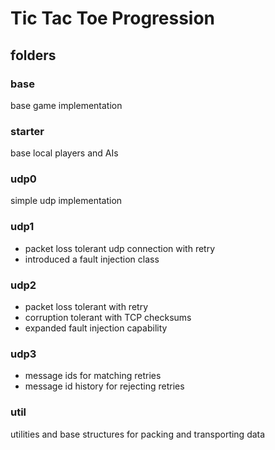 # Tic Tac Toe Progression
## folders
### base
base game implementation
### starter
base local players and AIs
### udp0
simple udp implementation
### udp1
- packet loss tolerant udp connection with retry
- introduced a fault injection class
### udp2
- packet loss tolerant with retry
- corruption tolerant with TCP checksums
- expanded fault injection capability
### udp3
- message ids for matching retries
- message id history for rejecting retries
### util
utilities and base structures for packing and transporting data
